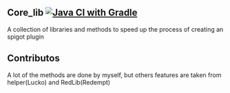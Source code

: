 ## Core_lib [![Java CI with Gradle](https://github.com/divios/core_lib/actions/workflows/gradle.yml/badge.svg)](https://github.com/divios/core_lib/actions/workflows/gradle.yml)

A collection of libraries and methods to speed up the process of creating an spigot plugin

## Contributos

A lot of the methods are done by myself, but others features are taken from helper(Lucko) and RedLib(Redempt)
